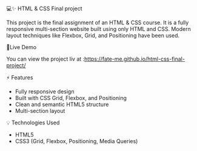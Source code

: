 💻✨ HTML & CSS Final project

This project is the final assignment of an HTML & CSS course. It is a fully responsive multi-section website built using only HTML and CSS.
Modern layout techniques like Flexbox, Grid, and Positioning have been used.


🚀Live Demo

  You can view the project liv at :https://fate-me.github.io/html-css-final-project/

  
 ⚡ Features 
 - Fully responsive design
 - Built with CSS Grid, Flexbox, and Positioning
 - Clean and semantic HTML5 structure
 - Multi-section layout


💡 Technologies Used
 - HTML5
 - CSS3 (Grid, Flexbox, Positioning, Media Queries)


  
